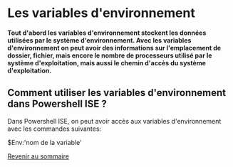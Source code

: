 # Les variables d'environnement

__Tout d'abord les variables d'environnement stockent les données utilisées par le système d'environnement. Avec les variables d'environnement on peut avoir des informations sur l'emplacement de dossier, fichier, mais encore le nombre de processeurs utilisé par le système d'exploitation, mais aussi le chemin d'accès du système d'exploitation.__

## Comment utiliser les variables d'environnement dans Powershell ISE ?

Dans Powershell ISE, on peut avoir accès aux variables d'environnement avec les commandes suivantes:

$Env:'nom de la variable'

[Revenir au sommaire](https://github.com/kevinguyodo/Powershell/blob/main/README.md)
